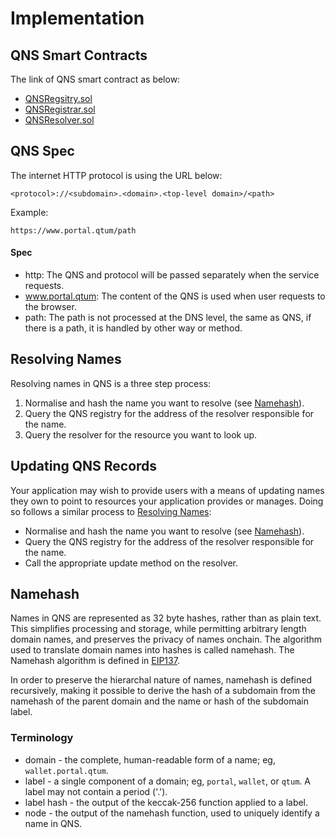 # Implementation

## QNS Smart Contracts

The link of QNS smart contract as below:
- [QNSRegsitry.sol](../qns/contracts/QNSRegistry.sol)
- [QNSRegistrar.sol](../qns/contracts/QNSRegistrar.sol)
- [QNSResolver.sol](../qns/contracts/QNSResolver.sol)

## QNS Spec

The internet HTTP protocol is using the URL below:

```
<protocol>://<subdomain>.<domain>.<top-level domain>/<path>
```

Example:
```
https://www.portal.qtum/path
```

#### Spec
- http: The QNS and protocol will be passed separately when the service requests.
- www.portal.qtum: The content of the QNS is used when user requests to the browser.
- path: The path is not processed at the DNS level, the same as QNS, if there is a path, it is handled by other way or method.

## Resolving Names
Resolving names in QNS is a three step process:
1. Normalise and hash the name you want to resolve (see [Namehash](#namehash)).
2. Query the QNS registry for the address of the resolver responsible for the name.
3. Query the resolver for the resource you want to look up.

## Updating QNS Records
Your application may wish to provide users with a means of updating names they own to point to resources your application provides or manages. Doing so follows a similar process to [Resolving Names](#resolving-names):

- Normalise and hash the name you want to resolve (see [Namehash](#namehash)).
- Query the QNS registry for the address of the resolver responsible for the name.
- Call the appropriate update method on the resolver.

## Namehash
Names in QNS are represented as 32 byte hashes, rather than as plain text. This simplifies processing and storage, while permitting arbitrary length domain names, and preserves the privacy of names onchain. The algorithm used to translate domain names into hashes is called namehash. The Namehash algorithm is defined in [EIP137](https://github.com/ethereum/EIPs/blob/master/EIPS/eip-137.md).

In order to preserve the hierarchal nature of names, namehash is defined recursively, making it possible to derive the hash of a subdomain from the namehash of the parent domain and the name or hash of the subdomain label.

### Terminology
- domain - the complete, human-readable form of a name; eg, `wallet.portal.qtum`.
- label - a single component of a domain; eg, `portal`, `wallet`, or `qtum`. A label may not contain a period ('.').
- label hash - the output of the keccak-256 function applied to a label.
- node - the output of the namehash function, used to uniquely identify a name in QNS.
